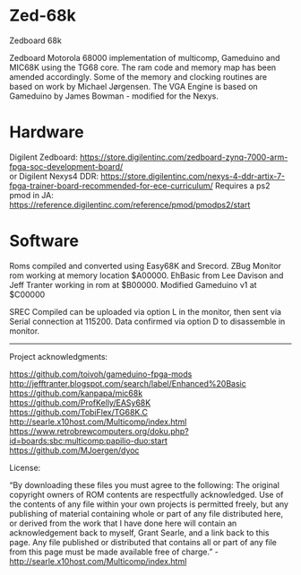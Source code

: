 # Zed-68k
Zedboard 68k

Zedboard Motorola 68000 implementation of multicomp, Gameduino and MIC68K using the TG68 core. 
The ram code and memory map has been amended accordingly. Some of the memory and clocking routines are based on work by Michael Jørgensen.
The VGA Engine is based on Gameduino by James Bowman - modified for the Nexys.

# Hardware
Digilent Zedboard: https://store.digilentinc.com/zedboard-zynq-7000-arm-fpga-soc-development-board/ <br>
or Digilent Nexys4 DDR: https://store.digilentinc.com/nexys-4-ddr-artix-7-fpga-trainer-board-recommended-for-ece-curriculum/
Requires a ps2 pmod in JA: https://reference.digilentinc.com/reference/pmod/pmodps2/start<br>

# Software

Roms compiled and converted using Easy68K and Srecord. 
ZBug Monitor rom working at memory location $A00000.
EhBasic from Lee Davison and Jeff Tranter working in rom at $B00000.
Modified Gameduino v1 at $C00000

SREC Compiled can be uploaded via option L in the monitor, then sent via Serial connection at 115200. Data confirmed via option D to disassemble in monitor.

<hr>
Project acknowledgments: <br>

https://github.com/toivoh/gameduino-fpga-mods<br>
http://jefftranter.blogspot.com/search/label/Enhanced%20Basic<br>
https://github.com/kanpapa/mic68k<br>
https://github.com/ProfKelly/EASy68K<br>
https://github.com/TobiFlex/TG68K.C<br>
http://searle.x10host.com/Multicomp/index.html<br>
https://www.retrobrewcomputers.org/doku.php?id=boards:sbc:multicomp:papilio-duo:start<br>
https://github.com/MJoergen/dyoc <br>

License:

“By downloading these files you must agree to the following: The original copyright owners of ROM contents are respectfully acknowledged. Use of the contents of any file within your own projects is permitted freely, but any publishing of material containing whole or part of any file distributed here, or derived from the work that I have done here will contain an acknowledgement back to myself, Grant Searle, and a link back to this page. Any file published or distributed that contains all or part of any file from this page must be made available free of charge.” - http://searle.x10host.com/Multicomp/index.html

